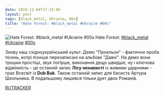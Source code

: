 ```yaml
---
date: 2019-11-04T17:33:09
layout: post
tags: [black_metal, Ukraine, 00s]
title: "Hate Forest: #black_metal #Ukraine #00s"
---
```

![Hate Forest: #black_metal #Ukraine #00s](https://res.cloudinary.com/vast-space-unexplored/image/upload/photos/photo_799_04-11-2019_17-33-09.jpg)
Hate Forest: [#black_metal](/tags/#black_metal) [#Ukraine](/tags/#Ukraine) [#00s](/tags/#00s)

Знову наш східноукраїнський культ. Демо &quot;Прокльон&quot; - фактично проба пісень, котрі пізніше перезаписані на альбомі &quot;Давні&quot;. На демо вони трошки простіші, звук погірше, виконання дещо швидше, ну і ключова відмінність - це останній запис **Лісу ненависті** із живими ударними - грає Всесвіт із **Dub Buk**. Також останній запис для басиста Артура Школьника. В подальшому лишився тільки дует двох Романів.

[RUTRACKER](https://rutracker.org/forum/viewtopic.php?t=3312488)